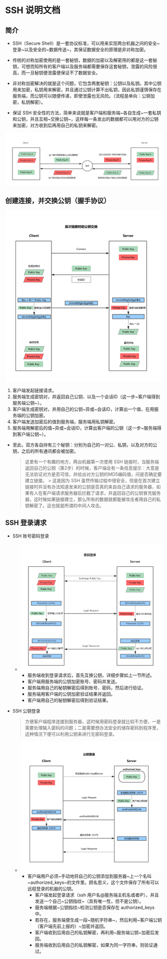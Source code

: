 # SSH 说明文档

## 简介
* SSH（Secure Shell）是一套协议标准，可以用来实现两台机器之间的安全~登录~以及安全的~数据传送~，其保证数据安全的原理是非对称加密。

* 传统的对称加密使用的是一套秘钥，数据的加密以及解密用的都是这一套秘钥，可想而知所有的客户端以及服务端都需要保存这套秘钥，泄露的风险很高，而一旦秘钥便泄露便保证不了数据安全。

* 非对称加密解决的就是这个问题，它包含两套秘钥：公钥以及私钥。其中公钥用来加密，私钥用来解密，并且通过公钥计算不出私钥，因此私钥谨慎保存在服务端，而公钥可以随便传递，即使泄露也无风险。（流程是单向：公钥加密，私钥解密）。

* 保证 SSH 安全性的方法，简单来说就是客户端和服务端~各自生成~一套私钥和公钥，并且互相~交换公钥~，这样每一条发出的数据都可以用对方的公钥来加密，对方收到后再用自己的私钥来解密。

![avatar](images/ssh_rsa.jpg)


## 创建连接，并交换公钥（握手协议）

![avatar](images/ssh_conn.jpg)

1. 客户端发起链接请求。
2. 服务端生成密钥对，并返回自己公钥、以及一个会话ID（这一步~客户端得到服务端公钥~）。
3. 客户端生成密钥对，并用自己的公钥~异或~会话ID，计算出一个值，在用服务端的公钥加密。
4. 客户端发送加密后的值到服务端，服务端用私钥解密。
5. 服务端用解密后的值~异或~会话ID，计算出客户端的公钥（这一步~服务端得到客户端公钥~）。

* 至此，双方各自持有三个秘钥：分别为自己的一对公、私钥，以及对方的公钥，之后的所有通讯都会被加密。
	> 这里有一个有趣的地方，两台机器第一次使用 SSH 链接时，当服务端返回自己的公钥（第2步）的时候，客户端会有一条信息提示：大意是无法验证对方是否可信，并给出对方公钥的MD5编码值，问是否确定要建立链接。
		> 这是因为 SSH 虽然传输过程中很安全，但是在首次建立链接时并没有办法知道发来的公钥是否真的来自自己请求的服务器，如果有人在客户端请求服务器后拦截了请求，并返回自己的公钥冒充服务器，这时候如果链接建立，那么所有的数据就都能被攻击者用自己的私钥解密了。这也就是所谓的中间人攻击。


## SSH 登录请求
 * SSH 账号密码登录
	* ![avatar](images/ssh_login_passwd.jpg)
		* 服务端收到登录请求后，首先互换公钥，详细步骤如上一节所述。
		* 客户端用服务端的公钥加密账号、密码并发送。
		* 服务端用自己的秘钥解密后得到账号、密码，然后进行验证。
		* 服务端用客户端的公钥加密验证结果并返回。
		* 客户端用自己的秘钥解密后得到验证结果。

 * SSH 公钥登录
 	> 方便客户端程序连接到服务器，这时候用密码登录就比较不方便，一是需要处理输入密码的问题；二是需要想办法安全的储存密码到程序里，这种情况下便可以利用公钥来进行无密码登录。
 	* ![avatar](images/ssh_login_pub.jpg)
		* 客户端用户必须~手动地将自己的公钥添加到服务器~上一个名叫~authorized_keys~的文件里。顾名思义，这个文件保存了所有可以远程登录的机器的公钥。
			* 客户端发起登录请求（ssh 用户名@服务端主机名或者IP），并且发送一个自己~公钥指纹~（具有唯一性，但不是公钥）。
			* 服务端根据~公钥指纹~检测公钥是否保存在 authorized_keys 中。
			* 若存在，服务端便生成一段~随机字符串~，然后利用~客户端公钥（客户端先前上报的）~加密并返回。
			* 客户端收到后用自己的私钥解密，再利用~服务端公钥~加密后发回。
			* 服务端收到后用自己的私钥解密，如果为同一字符串，则验证通过。


